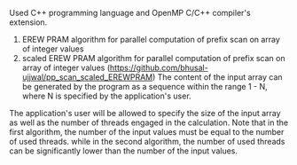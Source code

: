 Used C++ programming language and OpenMP C/C++ compiler's extension.

1) EREW PRAM algorithm for parallel computation of prefix scan on array of integer values
2) scaled EREW PRAM algorithm for parallel computation of prefix scan on array of integer values (https://github.com/bhusal-ujjwal/pp_scan_scaled_EREWPRAM)
The content of the input array can be generated by the program as a sequence within the range 1 - N, where N is specified by the application's user.

The application's user will be allowed to specify the size of the input array as well as the number of threads engaged in the calculation. 
Note that in the first algorithm, the number of the input values must be equal to the number of used threads.
while in the second algorithm, the number of used threads can be significantly lower than the number of the input values.
